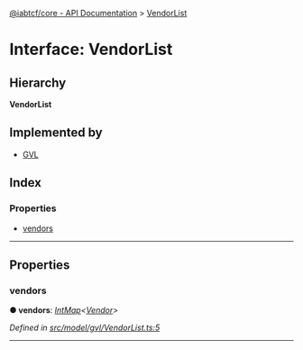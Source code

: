 [@iabtcf/core - API Documentation](../README.md) > [VendorList](../interfaces/_iabtcf_core___api_documentation.vendorlist.md)

# Interface: VendorList

## Hierarchy

**VendorList**

## Implemented by

* [GVL](../classes/_iabtcf_core___api_documentation.gvl.md)

## Index

### Properties

* [vendors](_iabtcf_core___api_documentation.vendorlist.md#vendors)

---

## Properties

<a id="vendors"></a>

###  vendors

**● vendors**: *[IntMap](_iabtcf_core___api_documentation.intmap.md)<[Vendor](_iabtcf_core___api_documentation.vendor.md)>*

*Defined in [src/model/gvl/VendorList.ts:5](https://github.com/chrispaterson/iabtcf/blob/883c677/modules/core/src/model/gvl/VendorList.ts#L5)*

___

